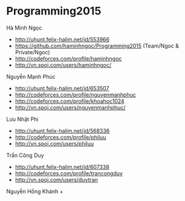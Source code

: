﻿Programming2015
===============
Hà Minh Ngọc
+ http://uhunt.felix-halim.net/id/553966
+ https://github.com/haminhngoc/Programming2015 (Team/Ngoc & Private/Ngoc)
+ http://codeforces.com/profile/haminhngoc
+ http://vn.spoj.com/users/haminhngoc/

Nguyễn Mạnh Phúc
+ http://uhunt.felix-halim.net/id/653507
+ http://codeforces.com/profile/nguyenmanhphuc
+ http://codeforces.com/profile/khoahoc1024
+ http://vn.spoj.com/users/nguyenmanhphuc/

Lưu Nhật Phi

+ http://uhunt.felix-halim.net/id/568336
+ http://codeforces.com/profile/philuu
+ http://vn.spoj.com/users/philuu

Trần Công Duy
+ http://uhunt.felix-halim.net/id/607338
+ http://codeforces.com/profile/trancongduy
+ http://vn.spoj.com/users/duytran

Nguyễn Hồng Khánh
+ 

